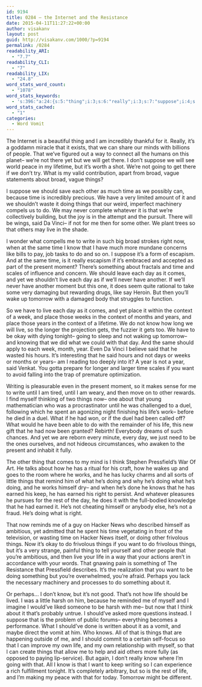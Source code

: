```yaml
---
id: 9194
title: 0284 – the Internet and the Resistance
date: 2015-04-11T11:27:22+00:00
author: visakanv
layout: post
guid: http://visakanv.com/1000/?p=9194
permalink: /0284
readability_ARI:
  - "7.7"
readability_CLI:
  - "7"
readability_LIX:
  - "24.8"
word_stats_word_count:
  - "1078"
word_stats_keywords:
  - 's:396:"a:24:{s:5:"thing";i:3;s:6:"really";i:3;s:7:"suppose";i:4;s:5:"going";i:3;s:5:"broad";i:3;s:6:"things";i:9;s:4:"time";i:8;s:4:"said";i:4;s:4:"live";i:5;s:5:"right";i:3;s:4:"same";i:3;s:4:"know";i:5;s:7:"present";i:3;s:6:"moment";i:3;s:5:"comes";i:3;s:5:"place";i:3;s:7:"context";i:3;s:5:"years";i:3;s:4:"year";i:3;s:4:"want";i:4;s:4:"duel";i:3;s:4:"life";i:5;s:6:"earned";i:3;s:9:"frivolous";i:3;}";'
word_stats_cached:
  - "1"
categories:
  - Word Vomit
---
```

The Internet is a beautiful thing and I am incredibly thankful for it. Really, it&#8217;s a goddamn miracle that it exists, that we can share our minds with billions of people. That we&#8217;ve figured out a way to connect all the humans on this planet– we&#8217;re not there yet but we will get there. I don&#8217;t suppose we will see world peace in my lifetime, but it&#8217;s worth a shot. We&#8217;re not going to get there if we don&#8217;t try. What is my valid contribution, apart from broad, vague statements about broad, vague things?

I suppose we should save each other as much time as we possibly can, because time is incredibly precious. We have a very limited amount of it and we shouldn&#8217;t waste it doing things that our weird, imperfect machinery compels us to do. We may never complete whatever it is that we&#8217;re collectively building, but the joy is in the attempt and the pursuit. There will be wings, said Da Vinci– if not for me then for some other. We plant trees so that others may live in the shade.

I wonder what compells me to write in such big broad strokes right now, when at the same time I know that I have much more mundane concerns like bills to pay, job tasks to do and so on. I suppose it&#8217;s a form of escapism. And at the same time, is it really escapism if it&#8217;s embraced and accepted as part of the present moment? There&#8217;s something about fractals and time and scales of influence and concern. We should leave each day as it comes, and yet we shouldn&#8217;t live each day as if we&#8217;ll never have another. If we&#8217;ll never have another moment but this one, it does seem quite rational to take some very damaging but rewarding drugs, like say Heroin. But then you&#8217;ll wake up tomorrow with a damaged body that struggles to function.

So we have to live each day as it comes, and yet place it within the context of a week, and place those weeks in the context of months and years, and place those years in the context of a lifetime. We do not know how long we will live, so the longer the projection gets, the fuzzier it gets too. We have to be okay with dying tonight– going to sleep and not waking up tomorrow– and knowing that we did what we could with that day. And the same should apply to each week, month, year. Even Da Vinci I believe said that he wasted his hours. It&#8217;s interesting that he said hours and not days or weeks or months or years– am I reading too deeply into it? A year is not a year, said Venkat. You gotta prepare for longer and larger time scales if you want to avoid falling into the trap of premature optimization.

Writing is pleasurable even in the present moment, so it makes sense for me to write until I am tired, until I am weary, and then move on to other rewards. I find myself thinking of two things now– one about that young mathematician who was a procrastinator until he was challenged to a duel, following which he spent an agonizing night finishing his life&#8217;s work– before he died in a duel. What if he had won, or if the duel had been called off? What would he have been able to do with the remainder of his life, this new gift that he had now been granted? Rebirth! Everybody dreams of such chances. And yet we are reborn every minute, every day, we just need to be the ones ourselves, and not hideous circumstances, who awaken to the present and inhabit it fully.

The other thing that comes to my mind is I think Stephen Pressfield&#8217;s War Of Art. He talks about how he has a ritual for his craft, how he wakes up and goes to the room where he works, and he has lucky charms and all sorts of little things that remind him of what he&#8217;s doing and why he&#8217;s doing what he&#8217;s doing, and he works himself dry– and when he&#8217;s done he knows that he has earned his keep, he has earned his right to persist. And whatever pleasures he pursues for the rest of the day, he does it with the full-bodied knowledge that he had earned it. He&#8217;s not cheating himself or anybody else, he&#8217;s not a fraud. He&#8217;s doing what is right.

That now reminds me of a guy on Hacker News who described himself as ambitious, yet admitted that he spent his time vegetating in front of the television, or wasting time on Hacker News itself, or doing other frivolous things. Now it&#8217;s okay to do frivolous things if you want to do frivolous things, but it&#8217;s a very strange, painful thing to tell yourself and other people that you&#8217;re ambitious, and then live your life in a way that your actions aren&#8217;t in accordance with your words. That gnawing pain is something of The Resistance that Pressfield describes. It&#8217;s the realization that you want to be doing something but you&#8217;re overwhelmed, you&#8217;re afraid. Perhaps you lack the necessary machinery and processes to do something about it.

Or perhaps&#8230; I don&#8217;t know, but it&#8217;s not good. That&#8217;s not how life should be lived. I was a little harsh on him, because he reminded me of myself and I imagine I would&#8217;ve liked someone to be harsh with me– but now that I think about it that&#8217;s probably untrue. I should&#8217;ve asked more questions instead. I suppose that is the problem of public forums– everything becomes a performance. What I should&#8217;ve done is written about it as a vomit, and maybe direct the vomit at him. Who knows. All of that is things that are happening outside of me, and I should commit to a certain self-focus so that I can improve my own life, and my own relationship with myself, so that I can create things that allow me to help and aid others more fully (as opposed to paying lip-service). But again, I don&#8217;t really know where I&#8217;m going with that. All I know is that I want to keep writing so I can experience a rich fulfillment tonight. It&#8217;s completely arbitrary, but so is the rest of life, and I&#8217;m making my peace with that for today. Tomorrow might be different.